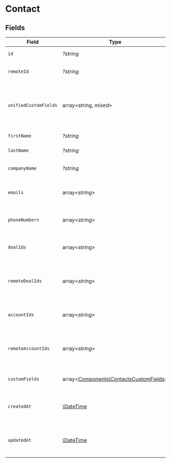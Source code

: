 # Contact


## Fields

| Field                                                                                        | Type                                                                                         | Required                                                                                     | Description                                                                                  | Example                                                                                      |
| -------------------------------------------------------------------------------------------- | -------------------------------------------------------------------------------------------- | -------------------------------------------------------------------------------------------- | -------------------------------------------------------------------------------------------- | -------------------------------------------------------------------------------------------- |
| `id`                                                                                         | *?string*                                                                                    | :heavy_minus_sign:                                                                           | Unique identifier                                                                            | 8187e5da-dc77-475e-9949-af0f1fa4e4e3                                                         |
| `remoteId`                                                                                   | *?string*                                                                                    | :heavy_minus_sign:                                                                           | Provider's unique identifier                                                                 | 8187e5da-dc77-475e-9949-af0f1fa4e4e3                                                         |
| `unifiedCustomFields`                                                                        | array<string, *mixed*>                                                                       | :heavy_minus_sign:                                                                           | Custom Unified Fields configured in your StackOne project                                    | {<br/>"my_project_custom_field_1": "REF-1236",<br/>"my_project_custom_field_2": "some other value"<br/>} |
| `firstName`                                                                                  | *?string*                                                                                    | :heavy_minus_sign:                                                                           | The contact first name                                                                       | Steve                                                                                        |
| `lastName`                                                                                   | *?string*                                                                                    | :heavy_minus_sign:                                                                           | The contact last name                                                                        | Wozniak                                                                                      |
| `companyName`                                                                                | *?string*                                                                                    | :heavy_minus_sign:                                                                           | The contact company name                                                                     | Apple Inc.                                                                                   |
| `emails`                                                                                     | array<*string*>                                                                              | :heavy_minus_sign:                                                                           | List of contact email addresses                                                              | [<br/>"steve@apple.com"<br/>]                                                                |
| `phoneNumbers`                                                                               | array<*string*>                                                                              | :heavy_minus_sign:                                                                           | List of contact phone numbers                                                                | [<br/>"123-456-7890"<br/>]                                                                   |
| `dealIds`                                                                                    | array<*string*>                                                                              | :heavy_minus_sign:                                                                           | List of associated deal IDs                                                                  | [<br/>"deal-001",<br/>"deal-002"<br/>]                                                       |
| `remoteDealIds`                                                                              | array<*string*>                                                                              | :heavy_minus_sign:                                                                           | Provider's list of associated deal IDs                                                       | [<br/>"e3cb75bf-aa84-466e-a6c1-b8322b257a48",<br/>"e3cb75bf-aa84-466e-a6c1-b8322b257a49"<br/>] |
| `accountIds`                                                                                 | array<*string*>                                                                              | :heavy_minus_sign:                                                                           | List of associated account IDs                                                               | [<br/>"account-123",<br/>"account-456"<br/>]                                                 |
| `remoteAccountIds`                                                                           | array<*string*>                                                                              | :heavy_minus_sign:                                                                           | Provider's list of associated account IDs                                                    | [<br/>"e3cb75bf-aa84-466e-a6c1-b8322b257a48",<br/>"e3cb75bf-aa84-466e-a6c1-b8322b257a49"<br/>] |
| `customFields`                                                                               | array<[Components\ContactsCustomFields](../../Models/Components/ContactsCustomFields.md)>    | :heavy_minus_sign:                                                                           | Contact custom fields                                                                        |                                                                                              |
| `createdAt`                                                                                  | [\DateTime](https://www.php.net/manual/en/class.datetime.php)                                | :heavy_minus_sign:                                                                           | Timestamp when the contact was created                                                       | 2021-01-01T01:01:01.000Z                                                                     |
| `updatedAt`                                                                                  | [\DateTime](https://www.php.net/manual/en/class.datetime.php)                                | :heavy_minus_sign:                                                                           | Timestamp when the contact was last updated                                                  | 2021-01-01T01:01:01.000Z                                                                     |